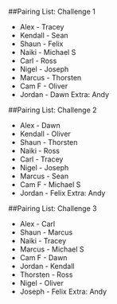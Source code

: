 ##Pairing List: Challenge 1

- Alex - Tracey
- Kendall - Sean
- Shaun - Felix
- Naiki - Michael S
- Carl - Ross
- Nigel - Joseph
- Marcus - Thorsten
- Cam F - Oliver
- Jordan - Dawn
Extra: Andy

##Pairing List: Challenge 2

- Alex - Dawn
- Kendall - Oliver
- Shaun - Thorsten
- Naiki - Ross
- Carl - Tracey
- Nigel - Joseph
- Marcus - Sean
- Cam F - Michael S
- Jordan - Felix
Extra: Andy


##Pairing List: Challenge 3

- Alex - Carl
- Shaun - Marcus
- Naiki - Tracey
- Marcus - Michael S
- Cam F - Dawn
- Jordan - Kendall
- Thorsten - Ross
- Nigel - Oliver
- Joseph - Felix
Extra:  Andy

